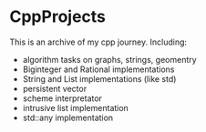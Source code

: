 # CppProjects
This is an archive of my cpp journey. Including:
- algorithm tasks on graphs, strings, geomentry
- Biginteger and Rational implementations
- String and List implementations (like std)
- persistent vector
- scheme interpretator
- intrusive list implementation
- std::any implementation
